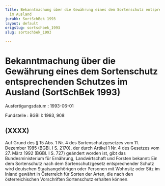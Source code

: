 ```yaml
---
Title: Bekanntmachung über die Gewährung eines dem Sortenschutz entsprechenden Schutzes
  im Ausland
jurabk: SortSchBek 1993
layout: default
origslug: sortschbek_1993
slug: sortschbek_1993

---
```


# Bekanntmachung über die Gewährung eines dem Sortenschutz entsprechenden Schutzes im Ausland (SortSchBek 1993)

Ausfertigungsdatum
:   1993-06-01

Fundstelle
:   BGBl I: 1993, 908



## (XXXX)

Auf Grund des § 15 Abs. 1 Nr. 4 des Sortenschutzgesetzes vom 11.
Dezember 1985 (BGBl. I S. 2170), der durch Artikel 1 Nr. 4 des
Gesetzes vom 27. März 1992 (BGBl. I S. 727) geändert worden ist, gibt
das Bundesministerium für Ernährung, Landwirtschaft und Forsten
bekannt:
Ein dem Sortenschutz nach dem Sortenschutzgesetz entsprechender Schutz
wird deutschen Staatsangehörigen oder Personen mit Wohnsitz oder Sitz
im Inland gewährt in Österreich für Sorten der Arten, die nach den
österreichischen Vorschriften Sortenschutz erhalten können.

